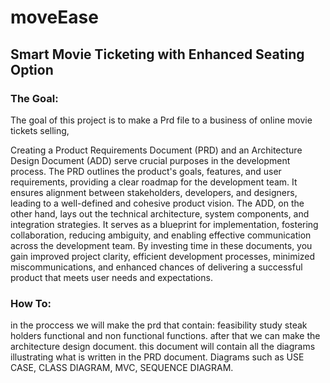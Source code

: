 # moveEase
## Smart Movie Ticketing with Enhanced Seating Option

### The Goal: 
The goal of this project is to make a Prd file 
to a business of online movie tickets selling,

Creating a Product Requirements Document (PRD) and an Architecture Design Document (ADD) serve crucial purposes in the development process.
The PRD outlines the product's goals, features, and user requirements, providing a clear roadmap for the development team.
It ensures alignment between stakeholders, developers, and designers, leading to a well-defined and cohesive product vision. 
The ADD, on the other hand, lays out the technical architecture, system components, and integration strategies.
It serves as a blueprint for implementation, fostering collaboration, reducing ambiguity, and enabling effective communication across the development team. 
By investing time in these documents, you gain improved project clarity, efficient development processes, 
minimized miscommunications, and enhanced chances of delivering a successful product that meets user needs and expectations.


### How To: 

in the proccess we will make the prd 
that contain:
feasibility study
steak holders
functional and non functional functions.
after that we can make the architecture design document.
this document will contain all the diagrams illustrating what is written in the PRD document.
Diagrams such as USE CASE,
CLASS DIAGRAM,
MVC,
SEQUENCE DIAGRAM.
